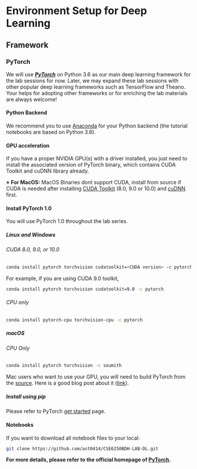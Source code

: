 ---
---
# Environment Setup for Deep Learning

## Framework

### PyTorch

We will use ***[PyTorch](http://pytorch.org/)*** on Python 3.6 as our main deep learning framework for the lab sessions for now. Later, we may expand these lab sessions with other popular deep learning frameworks such as TensorFlow and Theano. Your helps for adopting other frameworks or for enriching the lab materials are always welcome!

<!--
### Jupyter Notebook

We will provide a Jupyter (iPython) Notebook file to practice some examples for each part of tutorials.

## Environment


### Docker
We have prepared a Docker image (***sorry for the additional environment, we have a plan to combine all into a single environment***) and you can start a instance by following commands (install Docker first if you did not.)

```bash
docker run -it --privileged=true --cap-add=SYS_ADMIN --name doctorai -p 2222:22 -p 9530:9530 -v /YOUR/LOCAL/FOLDER/TO/SHARE:/mnt/data yuikns/doctorai:latest /bin/bash
```
-->

<!--
### Azure Server
We prepared a server with a GPU on Microsoft Azure. It would be enough to follow just the lab sessions even though the server is not very powerful one.

#### Access to the server
We created users and put the public keys same with the one you received from us to use our secure environment. You can access to this Azure server by using the `USERNAME` and the `PATH-TO-KEYFILE` with the following command:
 
```bash
ssh <USERNAME>@52.175.231.74 -i <PATH-TO-KEYFILE>
```
For example, if I received `p_san37` as my user name for the secure environment and my key file is located at `~/.ssh/cse6250-se`, then I can login to our Azure server also by:

```bash
ssh p_san37@52.175.231.74 -i ~/.ssh/cse6250-se
```
You can modify your ssh configuration file, `~/.ssh/config`, and add corresponding information for more convenient access.

#### Configurations
##### Path
We already installed package required including Anaconda2/3, PyTorch, and CUDA libraries.
However, you need to set PATH for at least Anaconda executable files.
Therefore, once you successfully login to the server, please run the following command to set the path at the end of your `.bashrc` file:

```bash
echo 'export PATH=/usr/local/anaconda3/bin:$PATH' >> ~/.bashrc
```
or you can manually modify `~/.bashrc` file with your favorite editor, e.g. `vim`.

If you want to use Anaconda2 (Python 2.7), you can replace `anaconda3` in the command above with `anaconda2`. However, please note that the tutorial notebook files are written in Python 3 and you will need to modify codes.

##### Jupyter
If you want to directly run the tutorial notebook files, you need to run a Jupyter server first.


### JupyterHub on Azure

We prepared a server with a GPU on Microsoft Azure. It would be enough to follow just the lab sessions even though the server is not very powerful one.

#### Access to the server

You should install VPN first. ([How?](https://faq.oit.gatech.edu/content/how-do-i-get-started-campus-vpn))

Once you get the VPN connected, you may able to access the JupyterHub with the pre-copied Notebooks used in the entire lab sessions on your web browser. Please open your favorite web browser and move to the following address including the port number:

<http://eclipse1.cc.gatech.edu:64321>

Then, you will meet the following login page.
![login](./images/login.png)

Please use `guestfa2018` for both Username and Password.
Once you successfully login with the guest account, you can find the folders
![jupyter](./images/jupyter.png)

- Deep Learning Labs
  - Notebook files used in the tutorial.
- Scratch Pads
  - Temporary folder for guests.

You can find the same notebook files used in the entire tutorials in `Deep Learning Labs` folder. Also, you can use `Scratch Pads` folder as your temporary storage. Please create a subfolder with a name `YOUR-GT-ACCOUNT` under `Scratch Pads` if you want to create a new notebook file for your own practice. Please note that we could clean up `Scratch Pads` folder occasionally without any notice.
-->
<!--
### JupyterHub on GT GitHub

We prepared a server with a GPU on a GT server. You should be able to access the JupyterHub with the pre-copied Notebooks used in the entire lab sessions on your web browser. Please open your favorite web browser and move to the following address:

<http://dl-live.sunlab.org>

Then, you may see the following login page.
![login](./images/login.png)

Click the icon 'Sign in with GitHub' and use your current **GT username and password** (not your personal github account) to login since it is built on the GT GitHub Enterprise.
![github](./images/login_github.png)

Once you successfully login with your GT account, you can find the folders
![jupyter](./images/jupyter_home.png)

- Notebooks
  - Notebook files used in the deep learning lab series.
- Possibly many `<gt-account>` folders
  - Temporary folder for each user.

You can find the same notebook files used in the entire tutorials in `Notebooks ` folder. Also, you can use `<your-gt-account>` folder as your temporary storage if you want to create a new notebook file for your own practice. Please note that we could clean up all user folders occasionally without any notice.

### Native

You can also use your native local machine as your environment if you want to.
-->
#### Python Backend

We recommend you to use [Anaconda](https://anaconda.org/) for your Python backend (the tutorial notebooks are based on Python 3.6).

#### GPU acceleration

If you have a proper NVIDIA GPU(s) with a driver installed, you just need to install the associated version of PyTorch binary, which contains CUDA Toolkit and cuDNN library already.

&#8251; **For MacOS:** MacOS Binaries dont support CUDA, install from source if CUDA is needed after installing [CUDA Toolkit](https://developer.nvidia.com/cuda-downloads) (8.0, 9.0 or 10.0) and [cuDNN](https://developer.nvidia.com/cudnn) first.

#### Install PyTorch 1.0
You will use PyTorch 1.0 throughout the lab series.

##### Linux and Windows

###### CUDA 8.0, 9.0, or 10.0

```bash
conda install pytorch torchvision cudatoolkit=<CUDA version> -c pytorch
```
For example, if you are using CUDA 9.0 toolkit,

```bash
conda install pytorch torchvision cudatoolkit=9.0 -c pytorch
```

###### CPU only
```bash
conda install pytorch-cpu torchvision-cpu -c pytorch
```

##### macOS

###### CPU Only

```bash
conda install pytorch torchvision -c soumith
```

Mac users who want to use your GPU, you will need to build PyTorch from the [source](https://github.com/pytorch/pytorch#from-source). Here is a good blog post about it ([link](https://zhaoyu.li/post/install-pytorch-on-mac-with-nvidia-gpu/)).

##### Install using pip
Please refer to PyTorch [get started](https://pytorch.org/get-started/locally/) page.

#### Notebooks

If you want to download all notebook files to your local:

```bash
git clone https://github.com/ast0414/CSE6250BDH-LAB-DL.git
```

**For more details, please refer to the official homepage of [PyTorch](http://pytorch.org/).**
